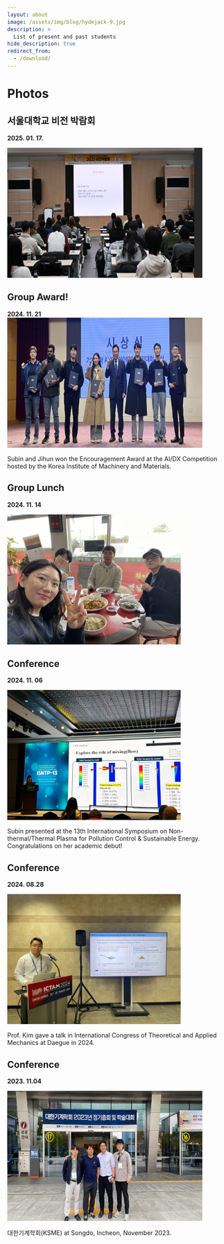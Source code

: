 ```yaml
---
layout: about
image: /assets/img/blog/hydejack-9.jpg
description: >
  List of present and past students 
hide_description: true
redirect_from:
  - /download/
---
```


# Photos

## 서울대학교 비전 박람회 
**2025. 01. 17.**  

<img src="/assets/img/photo/snu_talk.png" alt="No rendering" style="width:450px;height:300px;">

## Group Award! 
**2024. 11. 21**    
<img src="/assets/img/photo/subinAwardAIDX.png" alt="No rendering" style="width:450px;height:300px;">  

Subin and Jihun won the Encouragement Award at the AI/DX Competition hosted by the Korea Institute of Machinery and Materials.  


## Group Lunch 
**2024. 11. 14**  

<img src="/assets/img/photo/grouplunch_20241114.jpg" alt="No rendering" style="width:400px;height:300px;">

## Conference 
**2024. 11. 06**  

<img src="/assets/img/photo/SubinPresenting.jpg" alt="No rendering" style="width:400px;height:300px;">  

Subin presented at the 13th International Symposium on Non-thermal/Thermal Plasma for Pollution Control & Sustainable Energy.  
Congratulations on her academic debut!

## Conference 
**2024. 08.28**  

<img src="/assets/img/photo/ictam2024.jpg" alt="No rendering" style="width:400px;height:300px;">  

Prof. Kim gave a talk in International Congress of Theoretical and Applied Mechanics at Daegue in 2024. 

## Conference 
**2023. 11.04**  

<img src="/assets/img/photo/KSME2023.jpeg" alt="No rendering" style="width:450px;height:300px;">  

대한기계학회(KSME) at Songdo, Incheon, November 2023. 
  
